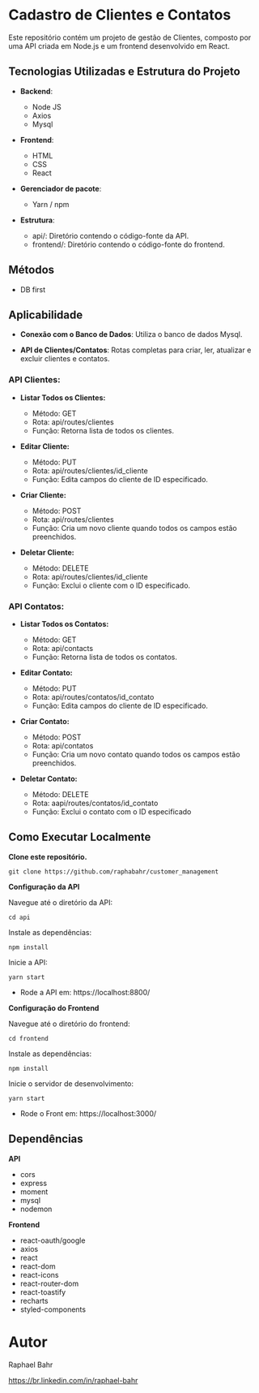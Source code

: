 
# Cadastro de Clientes e Contatos

Este repositório contém um projeto de gestão de Clientes, composto por uma API criada em Node.js e um frontend desenvolvido em React.

## Tecnologias Utilizadas e Estrutura do Projeto

- **Backend**:
  - Node JS
  - Axios
  - Mysql
    
- **Frontend**:
  - HTML
  - CSS
  - React

- **Gerenciador de pacote**:
  - Yarn / npm
    
- **Estrutura**:    
  - api/: Diretório contendo o código-fonte da API.
  - frontend/: Diretório contendo o código-fonte do frontend.
    
 
## Métodos 

* DB first
  

## Aplicabilidade

- **Conexão com o Banco de Dados**: Utiliza o banco de dados Mysql.

- **API de Clientes/Contatos**: Rotas completas para criar, ler, atualizar e excluir clientes e contatos.

### API Clientes:

- **Listar Todos os Clientes:**
  - Método: GET
  - Rota: api/routes/clientes
  - Função: Retorna lista de todos os clientes.

- **Editar Cliente:**
  - Método: PUT
  - Rota: api/routes/clientes/id_cliente
  - Função: Edita campos do cliente de ID especificado.

- **Criar Cliente:**
  - Método: POST
  - Rota: api/routes/clientes
  - Função: Cria um novo cliente quando todos os campos estão preenchidos.

- **Deletar Cliente:**
  - Método: DELETE
  - Rota: api/routes/clientes/id_cliente
  - Função: Exclui o cliente com o ID especificado.

### API Contatos:
- **Listar Todos os Contatos:**
  - Método: GET
  - Rota: api/contacts
  - Função: Retorna lista de todos os contatos.

- **Editar Contato:**
  - Método: PUT
  - Rota: api/routes/contatos/id_contato
  - Função: Edita campos do cliente de ID especificado.

- **Criar Contato:**
  - Método: POST
  - Rota: api/contatos
  - Função: Cria um novo contato quando todos os campos estão preenchidos.

- **Deletar Contato:**
  - Método: DELETE
  - Rota: aapi/routes/contatos/id_contato
  - Função: Exclui o contato com o ID especificado
    
    
## Como Executar Localmente

**Clone este repositório.**


```
git clone https://github.com/raphabahr/customer_management
```

**Configuração da API**


Navegue até o diretório da API: 
```
cd api
```

Instale as dependências:
```
npm install
```

Inicie a API:
```
yarn start
```

 - Rode a API em: https://localhost:8800/
   

**Configuração do Frontend**


Navegue até o diretório do frontend:
```
cd frontend
```

Instale as dependências:
```
npm install
```

Inicie o servidor de desenvolvimento:
```
yarn start
```

 - Rode o Front em: https://localhost:3000/
   

## Dependências


**API**
- cors
- express
- moment
- mysql
- nodemon

**Frontend**
- react-oauth/google
- axios
- react
- react-dom
- react-icons
- react-router-dom
- react-toastify
- recharts
- styled-components

# Autor
Raphael Bahr

https://br.linkedin.com/in/raphael-bahr

